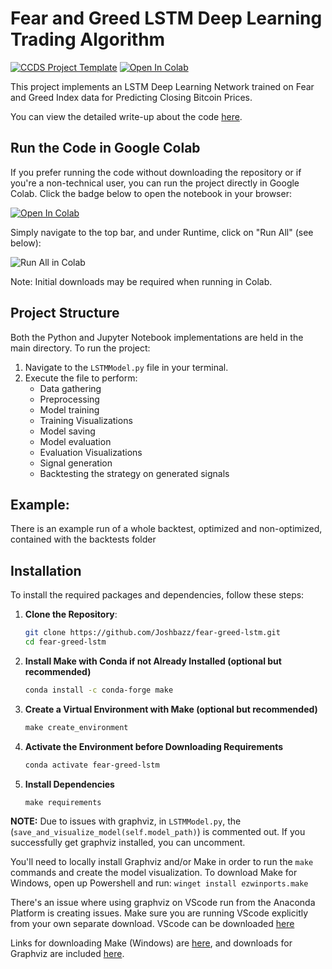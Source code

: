 # Fear and Greed LSTM Deep Learning Trading Algorithm

[![CCDS Project Template](https://img.shields.io/badge/CCDS-Project%20template-328F97?logo=cookiecutter)](https://cookiecutter-data-science.drivendata.org/) [![Open In Colab](https://colab.research.google.com/assets/colab-badge.svg)](https://colab.research.google.com/github/Joshbazz/fear-greed-lstm/blob/master/colab.ipynb)

This project implements an LSTM Deep Learning Network trained on Fear and Greed Index data for Predicting Closing Bitcoin Prices.

You can view the detailed write-up about the code [here](https://joshbazzano.substack.com/p/c48aaf2c-ff9b-4d1a-9857-e8b027353a3e).

## Run the Code in Google Colab

If you prefer running the code without downloading the repository or if you're a non-technical user, you can run the project directly in Google Colab. Click the badge below to open the notebook in your browser:

[![Open In Colab](https://colab.research.google.com/assets/colab-badge.svg)](https://colab.research.google.com/github/Joshbazz/fear-greed-lstm/blob/master/colab.ipynb)

Simply navigate to the top bar, and under Runtime, click on "Run All" (see below):

![Run All in Colab](references/image.png)

Note: Initial downloads may be required when running in Colab.

## Project Structure

Both the Python and Jupyter Notebook implementations are held in the main directory. To run the project:
1. Navigate to the `LSTMModel.py` file in your terminal.
2. Execute the file to perform:
   - Data gathering
   - Preprocessing
   - Model training
   - Training Visualizations
   - Model saving
   - Model evaluation
   - Evaluation Visualizations
   - Signal generation
   - Backtesting the strategy on generated signals

## Example:

There is an example run of a whole backtest, optimized and non-optimized, contained with the backtests folder

## Installation

To install the required packages and dependencies, follow these steps:

1. **Clone the Repository**:
   
   ```bash
   git clone https://github.com/Joshbazz/fear-greed-lstm.git
   cd fear-greed-lstm

3. **Install Make with Conda if not Already Installed (optional but recommended)**
   ```bash
   conda install -c conda-forge make

2. **Create a Virtual Environment with Make (optional but recommended)**
   ```makefile
   make create_environment

3. **Activate the Environment before Downloading Requirements**
   ```bash
   conda activate fear-greed-lstm

4. **Install Dependencies**
   ```makefile
   make requirements

**NOTE:** 
Due to issues with graphviz, in `LSTMModel.py`, the (`save_and_visualize_model(self.model_path)`) is commented out. If you successfully get graphviz installed, you can uncomment.

You'll need to locally install Graphviz and/or Make in order to run the `make` commands and create the model visualization. To download Make for Windows, open up Powershell and run: `winget install ezwinports.make` 

There's an issue where using graphviz on VScode run from the Anaconda Platform is creating issues. Make sure you are running VScode explicitly from your own separate download. VScode can be downloaded [here](https://code.visualstudio.com)

Links for downloading Make (Windows) are [here](https://gnuwin32.sourceforge.net/packages/make.htm), and downloads for Graphviz are included [here](https://graphviz.org).
